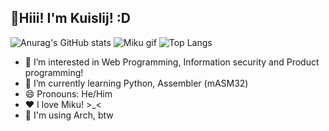 ## 👋Hiii! I'm Kuislij! :D


![Anurag's GitHub stats](https://github-readme-stats.vercel.app/api?username=kuislij&show_icons=true&theme=radical)
![Miku gif](https://media1.tenor.com/m/FZZqna91PwQAAAAC/miku-hatsune-miku.gif)
![Top Langs](https://github-readme-stats.vercel.app/api/top-langs/?username=kuislij&langs_count=6&layout=compact&theme=radical)

- 👀 I’m interested in Web Programming, Information security and Product programming!
- 🌱 I’m currently learning Python, Assembler (mASM32)
- 😄 Pronouns: He/Him
- ❤️ I love Miku! >_<
- 🐧 I'm using Arch, btw

